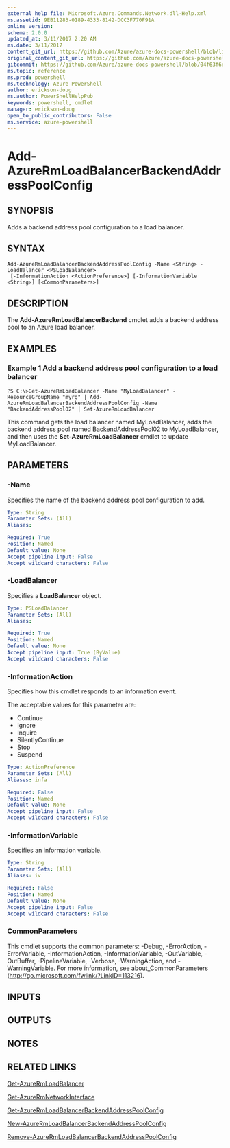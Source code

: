 ```yaml
---
external help file: Microsoft.Azure.Commands.Network.dll-Help.xml
ms.assetid: 9EB11283-0189-4333-8142-DCC3F770F91A
online version: 
schema: 2.0.0
updated_at: 3/11/2017 2:20 AM
ms.date: 3/11/2017
content_git_url: https://github.com/Azure/azure-docs-powershell/blob/live/azureps-cmdlets-docs/ResourceManager/AzureRM.Network/v3.6.0/Add-AzureRmLoadBalancerBackendAddressPoolConfig.md
original_content_git_url: https://github.com/Azure/azure-docs-powershell/blob/live/azureps-cmdlets-docs/ResourceManager/AzureRM.Network/v3.6.0/Add-AzureRmLoadBalancerBackendAddressPoolConfig.md
gitcommit: https://github.com/Azure/azure-docs-powershell/blob/04f63f6e685743ace2c57eb157574e34e8610b1c/azureps-cmdlets-docs/ResourceManager/AzureRM.Network/v3.6.0/Add-AzureRmLoadBalancerBackendAddressPoolConfig.md
ms.topic: reference
ms.prod: powershell
ms.technology: Azure PowerShell
author: erickson-doug
ms.author: PowerShellHelpPub
keywords: powershell, cmdlet
manager: erickson-doug
open_to_public_contributors: False
ms.service: azure-powershell
---
```


# Add-AzureRmLoadBalancerBackendAddressPoolConfig

## SYNOPSIS
Adds a backend address pool configuration to a load balancer.

## SYNTAX

```
Add-AzureRmLoadBalancerBackendAddressPoolConfig -Name <String> -LoadBalancer <PSLoadBalancer>
 [-InformationAction <ActionPreference>] [-InformationVariable <String>] [<CommonParameters>]
```

## DESCRIPTION
The **Add-AzureRmLoadBalancerBackend** cmdlet adds a backend address pool to an Azure load balancer.

## EXAMPLES

### Example 1 Add a backend address pool configuration to a load balancer
```
PS C:\>Get-AzureRmLoadBalancer -Name "MyLoadBalancer" -ResourceGroupName "myrg" | Add-AzureRmLoadBalancerBackendAddressPoolConfig -Name "BackendAddressPool02" | Set-AzureRmLoadBalancer
```

This command gets the load balancer named MyLoadBalancer, adds the backend address pool named BackendAddressPool02 to MyLoadBalancer, and then uses the **Set-AzureRmLoadBalancer** cmdlet to update MyLoadBalancer.

## PARAMETERS

### -Name
Specifies the name of the backend address pool configuration to add.

```yaml
Type: String
Parameter Sets: (All)
Aliases: 

Required: True
Position: Named
Default value: None
Accept pipeline input: False
Accept wildcard characters: False
```

### -LoadBalancer
Specifies a **LoadBalancer** object.

```yaml
Type: PSLoadBalancer
Parameter Sets: (All)
Aliases: 

Required: True
Position: Named
Default value: None
Accept pipeline input: True (ByValue)
Accept wildcard characters: False
```

### -InformationAction
Specifies how this cmdlet responds to an information event.

The acceptable values for this parameter are:

- Continue
- Ignore
- Inquire
- SilentlyContinue
- Stop
- Suspend

```yaml
Type: ActionPreference
Parameter Sets: (All)
Aliases: infa

Required: False
Position: Named
Default value: None
Accept pipeline input: False
Accept wildcard characters: False
```

### -InformationVariable
Specifies an information variable.

```yaml
Type: String
Parameter Sets: (All)
Aliases: iv

Required: False
Position: Named
Default value: None
Accept pipeline input: False
Accept wildcard characters: False
```

### CommonParameters
This cmdlet supports the common parameters: -Debug, -ErrorAction, -ErrorVariable, -InformationAction, -InformationVariable, -OutVariable, -OutBuffer, -PipelineVariable, -Verbose, -WarningAction, and -WarningVariable. For more information, see about_CommonParameters (http://go.microsoft.com/fwlink/?LinkID=113216).

## INPUTS

## OUTPUTS

## NOTES

## RELATED LINKS

[Get-AzureRmLoadBalancer](xref:ResourceManager/AzureRM.Network/v3.6.0/Get-AzureRmLoadBalancer.md)

[Get-AzureRmNetworkInterface](xref:ResourceManager/AzureRM.Network/v3.6.0/Get-AzureRmNetworkInterface.md)

[Get-AzureRmLoadBalancerBackendAddressPoolConfig](xref:ResourceManager/AzureRM.Network/v3.6.0/Get-AzureRmLoadBalancerBackendAddressPoolConfig.md)

[New-AzureRmLoadBalancerBackendAddressPoolConfig](xref:ResourceManager/AzureRM.Network/v3.6.0/New-AzureRmLoadBalancerBackendAddressPoolConfig.md)

[Remove-AzureRmLoadBalancerBackendAddressPoolConfig](xref:ResourceManager/AzureRM.Network/v3.6.0/Remove-AzureRmLoadBalancerBackendAddressPoolConfig.md)



